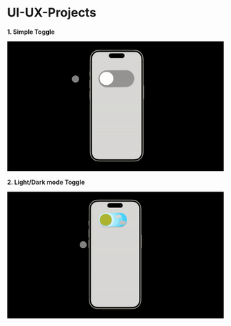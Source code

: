 # UI-UX-Projects
**1. Simple Toggle**

![Image](https://github.com/harsharma30/UI-UX-Projects/blob/c279da232afe3bab194b8ba4dc06278c7b0b9046/ui%20ux/SimpleToggle.gif)

**2. Light/Dark mode Toggle**

![Image](https://github.com/harsharma30/UI-UX-Projects/blob/b01643e165acef98c0148d84ed8e466d4864fb36/ui%20ux/LightDarkToggle.gif)

